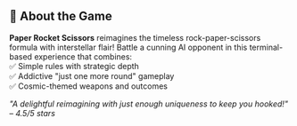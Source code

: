 ## 🌌 About the Game

**Paper Rocket Scissors** reimagines the timeless rock-paper-scissors formula with interstellar flair! Battle a cunning AI opponent in this terminal-based experience that combines:  
✅ Simple rules with strategic depth  
✅ Addictive "just one more round" gameplay  
✅ Cosmic-themed weapons and outcomes  

*"A delightful reimagining with just enough uniqueness to keep you hooked!" – 4.5/5 stars*

